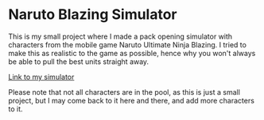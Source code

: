 # Naruto Blazing Simulator
This is my small project where I made a pack opening simulator with characters from the mobile game Naruto Ultimate Ninja Blazing. I tried to make this as realistic to the game as possible, hence why you won't always be able to pull the best units straight away.

[Link to my simulator](https://thajeepan-rathiharan.github.io/Naruto_Blazing_Summon_Simulator/)

Please note that not all characters are in the pool, as this is just a small project, but I may come back to it here and there, and add more characters to it.